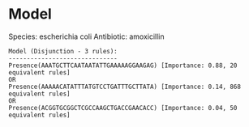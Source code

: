 
# Model

Species: escherichia coli
Antibiotic: amoxicillin

```
Model (Disjunction - 3 rules):
------------------------------
Presence(AAATGCTTCAATAATATTGAAAAAGGAAGAG) [Importance: 0.88, 20 equivalent rules]
OR
Presence(AAAAACATATTTATGTCCTGATTTGCTTATA) [Importance: 0.14, 868 equivalent rules]
OR
Presence(ACGGTGCGGCTCGCCAAGCTGACCGAACACC) [Importance: 0.04, 50 equivalent rules]

```

